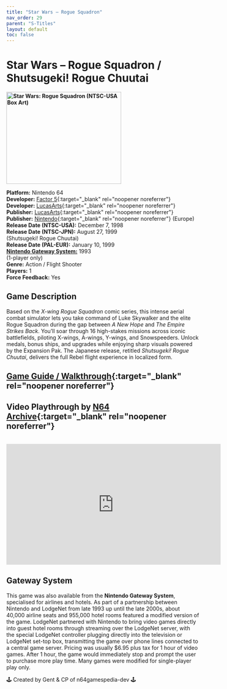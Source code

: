 ```yaml
---
title: "Star Wars – Rogue Squadron"
nav_order: 29
parent: "S-Titles"
layout: default
toc: false
---
```


# Star Wars – Rogue Squadron / Shutsugeki! Rogue Chuutai

<b>
<img src="https://images.launchbox-app.com/bd605fde-2104-4cc0-b9c5-a0f136bfa808.jpg" alt="Star Wars: Rogue Squadron (NTSC-USA Box Art)" width="300" height="240" />
</b>

**Platform:** Nintendo 64  
**Developer:** [Factor 5](https://en.wikipedia.org/wiki/Factor_5){:target="_blank" rel="noopener noreferrer"}  
**Developer:** [LucasArts](https://en.wikipedia.org/wiki/LucasArts){:target="_blank" rel="noopener noreferrer"}  
**Publisher:** [LucasArts](https://en.wikipedia.org/wiki/LucasArts){:target="_blank" rel="noopener noreferrer"}  
**Publisher:** [Nintendo](https://en.wikipedia.org/wiki/Nintendo){:target="_blank" rel="noopener noreferrer"} (Europe)  
**Release Date (NTSC-USA):** December 7, 1998  
**Release Date (NTSC-JPN):** August 27, 1999  
(Shutsugeki! Rogue Chuutai)  
**Release Date (PAL-EUR):** January 10, 1999  
[**Nintendo Gateway System:**](#gateway-system) 1993  
(1-player only)  
**Genre:** Action / Flight Shooter  
**Players:** 1  
**Force Feedback:** Yes  

## Game Description  
Based on the *X-wing Rogue Squadron* comic series, this intense aerial combat simulator lets you take command of Luke Skywalker and the elite Rogue Squadron during the gap between *A New Hope* and *The Empire Strikes Back*. You’ll soar through 16 high-stakes missions across iconic battlefields, piloting X-wings, A-wings, Y-wings, and Snowspeeders. Unlock medals, bonus ships, and upgrades while enjoying sharp visuals powered by the Expansion Pak. The Japanese release, retitled *Shutsugeki! Rogue Chuutai*, delivers the full Rebel flight experience in localized form.

## [Game Guide / Walkthrough](https://gamefaqs.gamespot.com/n64/198787-star-wars-rogue-squadron/faqs/7031){:target="_blank" rel="noopener noreferrer"}

## Video Playthrough by [N64 Archive](https://www.youtube.com/@N64Archive){:target="_blank" rel="noopener noreferrer"}  
<br />  
<iframe width="560" height="315" src="https://www.youtube.com/embed/YWwmCFAGesQ" title="Rogue Squadron Gameplay – N64 Archive" frameborder="0" allowfullscreen></iframe>

## Gateway System  
This game was also available from the **Nintendo Gateway System**, specialised for airlines and hotels. As part of a partnership between Nintendo and LodgeNet from late 1993 up until the late 2000s, about 40,000 airline seats and 955,000 hotel rooms featured a modified version of the game. LodgeNet partnered with Nintendo to bring video games directly into guest hotel rooms through streaming over the LodgeNet server, with the special LodgeNet controller plugging directly into the television or LodgeNet set-top box, transmitting the game over phone lines connected to a central game server. Pricing was usually $6.95 plus tax for 1 hour of video games. After 1 hour, the game would immediately stop and prompt the user to purchase more play time. Many games were modified for single-player play only.

🕹️ Created by Gent & CP of n64gamespedia-dev 🕹️

<!-- Vault Format: n64gamespedia-dev -->
<!-- Protocol Source: _vault-specs/format-protocol.md -->
